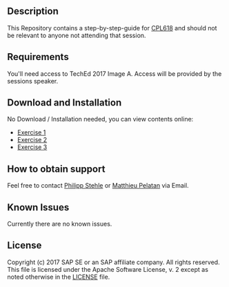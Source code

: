 ## Description
This Repository contains a step-by-step-guide for [CPL618](https://sessioncatalog.sapevents.com/go/agendabuilder.sessions/?l=157&sid=49862_471179&locale=en_US) and should not be relevant to anyone not attending that session.

## Requirements
You'll need access to TechEd 2017 Image A. Access will be provided by the sessions speaker.

## Download and Installation
No Download / Installation needed, you can view contents online:
* [Exercise 1](/exercises/ex1/README.md)
* [Exercise 2](/exercises/ex2/README.md)
* [Exercise 3](/exercises/ex3/README.md)

## How to obtain support
Feel free to contact [Philipp Stehle](mailto:philipp.stehle@sap.com?Subject=CPL618) or [Matthieu Pelatan](mailto:matthieu.pelatan@sap.com?Subject=CPL618) via Email.

## Known Issues
Currently there are no known issues.

## License
Copyright (c) 2017 SAP SE or an SAP affiliate company. All rights reserved.
This file is licensed under the Apache Software License, v. 2 except as noted otherwise in the  [LICENSE](LICENSE) file.